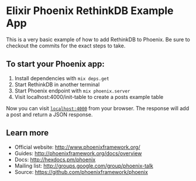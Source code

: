 # Elixir Phoenix RethinkDB Example App

This is a very basic example of how to add RethinkDB to Phoenix. Be sure to
checkout the commits for the exact steps to take.


## To start your Phoenix app:
  1. Install dependencies with `mix deps.get`
  2. Start RethinkDB in another terminal
  3. Start Phoenix endpoint with `mix phoenix.server`
  4. Visit localhost:4000/init-table to create a posts example table

Now you can visit [`localhost:4000`](http://localhost:4000) from your browser.
The response will add a post and return a JSON response.


## Learn more
  * Official website: http://www.phoenixframework.org/
  * Guides: http://phoenixframework.org/docs/overview
  * Docs: http://hexdocs.pm/phoenix
  * Mailing list: http://groups.google.com/group/phoenix-talk
  * Source: https://github.com/phoenixframework/phoenix
